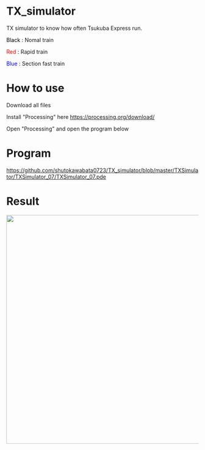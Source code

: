 # TX_simulator
TX simulator to know how often Tsukuba Express run.

<font color="Black">Black</font> : Nomal train <br>

<font color="Red">Red</font> : Rapid train<br>

<font color="Blue">Blue</font> : Section fast train<br>


# How to use
Download all files

Install "Processing" here https://processing.org/download/

Open "Processing" and open the program below

# Program
https://github.com/shutokawabata0723/TX_simulator/blob/master/TXSimulator/TXSimulator_07/TXSimulator_07.pde

# Result
<img src="https://github.com/shutokawabata0723/TX_simulator/blob/master/TX.gif" width="600px">
